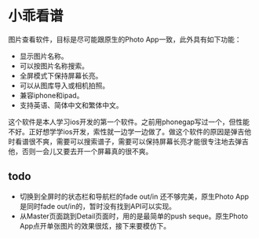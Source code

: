 小乖看谱
====

图片查看软件，目标是尽可能跟原生的Photo App一致，此外具有如下功能：

* 显示图片名称。
* 可以按图片名称搜索。
* 全屏模式下保持屏幕长亮。
* 可以从图库导入或相机拍照。
* 兼容iphone和ipad。
* 支持英语、简体中文和繁体中文。

这个软件是本人学习ios开发的第一个软件。之前用phonegap写过一个，但性能不好。正好想学学ios开发，索性就一边学一边做了。做这个软件的原因是弹吉他时看谱很不爽，需要可以搜索谱子，需要可以保持屏幕长亮才能很专注地去弹吉他，否则一会儿又要去开一个屏幕真的很不爽。

todo
------

* 切换到全屏时的状态栏和导航栏的fade out/in 还不够完美，原生Photo App是同时fade out/in的，暂时没有找到API可以实现。
* 从Master页面跳到Detail页面时，用的是最简单的push seque。原生Photo App点开单张图片的效果很炫，接下来要模仿下。
